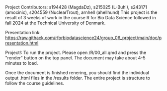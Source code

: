 Project Contributors:
s194428 (MagdaDz), s215025 (L-Buhl), s243171 (amocinic), s204559 (NuclearTrout), arnhell (ahellhund)
This project is the result of 3 weeks of work in the course R for Bio Data Science followed in fall 2024 at the Technical University of Denmark.

Presentation link: https://raw.githack.com/rforbiodatascience24/group_06_project/main/doc/presentation.html


Project!: To run the project. Please open /R/00_all.qmd and press the "render" button on the top panel.
The document may take about 4-5 minutes to load.

Once the document is finished renering, you should find the individual output .html files in the /results folder. The entire project is structure to follow the course guidelines. 

